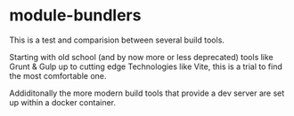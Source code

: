 # module-bundlers

This is a test and comparision between several build tools.

Starting with old school (and by now more or less deprecated) tools like Grunt & Gulp up to cutting edge Technologies like Vite, this is a trial to find the most comfortable one.

Addiditonally the more modern build tools that provide a dev server are set up within a docker container.
